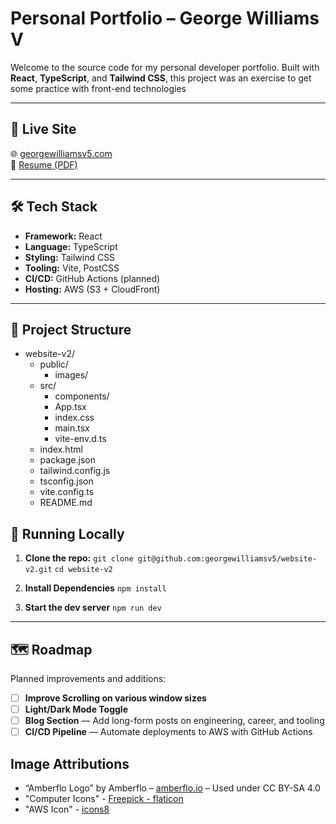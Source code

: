 # Personal Portfolio – George Williams V

Welcome to the source code for my personal developer portfolio. Built with **React**, **TypeScript**, and **Tailwind CSS**, this project was an exercise to get some practice with front-end technologies

---

## 🚀 Live Site

🌐 [georgewilliamsv5.com](https://georgewilliamsv5.com)  
📂 [Resume (PDF)](public/resume.pdf)

---

## 🛠️ Tech Stack

- **Framework:** React
- **Language:** TypeScript
- **Styling:** Tailwind CSS
- **Tooling:** Vite, PostCSS
- **CI/CD:** GitHub Actions (planned)
- **Hosting:** AWS (S3 + CloudFront)

---

## 📁 Project Structure

- website-v2/
  - public/
    - images/
  - src/
    - components/
    - App.tsx
    - index.css
    - main.tsx
    - vite-env.d.ts
  - index.html
  - package.json
  - tailwind.config.js
  - tsconfig.json
  - vite.config.ts
  - README.md

## 🧪 Running Locally

1. **Clone the repo:**
   `git clone git@github.com:georgewilliamsv5/website-v2.git`
   `cd website-v2`

2. **Install Dependencies**
   `npm install`

3. **Start the dev server**
   `npm run dev`

---

## 🗺️ Roadmap

Planned improvements and additions:

- [ ] **Improve Scrolling on various window sizes**
- [ ] **Light/Dark Mode Toggle**
- [ ] **Blog Section** — Add long-form posts on engineering, career, and tooling
- [ ] **CI/CD Pipeline** — Automate deployments to AWS with GitHub Actions

## Image Attributions

- “Amberflo Logo” by Amberflo – [amberflo.io](https://amberflo.io) – Used under CC BY-SA 4.0
- "Computer Icons" - [Freepick - flaticon](https://www.flaticon.com/free-icons/computer)
- "AWS Icon" - [icons8](https://icons8.com/icon/33039/amazon-web-services)

